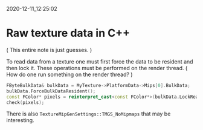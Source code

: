 2020-12-11_12:25:02

# Raw texture data in C++

(
This entire note is just guesses.
)

To read data from a texture one must first force the data to be resident and then lock it.
These operations must be performed on the render thread.
(
How do one run something on the render thread?
)

```cpp
FByteBulkData& bulkData = MyTexture->PlatformData->Mips[0].BulkData;
bulkData.ForceBulkDataResident();
const FColor* pixels = reinterpret_cast<const FColor*>(bulkData.LockReadOnly());
check(pixels);
```

There is also `TextureMipGenSettings::TMGS_NoMipmaps` that may be interesting.